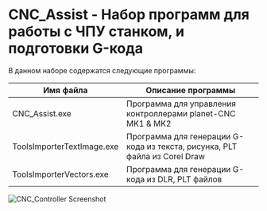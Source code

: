 # CNC_Assist - Набор программ для работы с ЧПУ станком, и подготовки G-кода

В данном наборе содержатся следующие программы:

Имя файла                  | Описание программы
---------------------------|----------------------
CNC_Assist.exe             | Программа для управления контроллерами planet-CNC MK1 & MK2
ToolsImporterTextImage.exe | Программа для генерации G-кода из текста, рисунка, PLT файла из Corel Draw
ToolsImporterVectors.exe   | Программа для генерации G-кода из DLR, PLT файлов




![CNC_Controller Screenshot](https://github.com/selenur/CNC_Assist/blob/master/main.PNG?raw=true)

